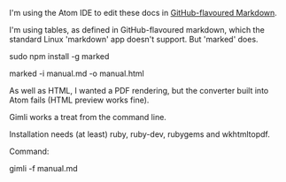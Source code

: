 I'm using the Atom IDE to edit these docs in [GitHub-flavoured Markdown](https://github.github.com/gfm/).

I'm using tables, as defined in GitHub-flavoured markdown, which the standard Linux 'markdown' app doesn't support. But 'marked' does.

sudo npm install -g marked

marked -i manual.md -o manual.html

As well as HTML, I wanted a PDF rendering, but the converter built into Atom fails (HTML preview works fine).

Gimli works a treat from the command line.

Installation needs (at least) ruby, ruby-dev, rubygems and wkhtmltopdf.

Command:

gimli -f manual.md
